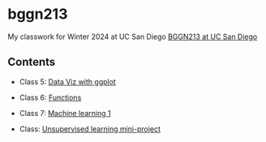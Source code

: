 # bggn213
My classwork for Winter 2024 at UC San Diego [BGGN213 at UC San Diego](https://bioboot.github.io/bggn213_W24/)

## Contents

- Class 5: [Data Viz with ggplot](https://github.com/AigerimKuanbay/bggn213/blob/main/class05/class05.pdf)

- Class 6: [Functions](https://github.com/AigerimKuanbay/bggn213/blob/main/class06/class06.pdf)

- Class 7: [Machine learning 1](https://github.com/AigerimKuanbay/bggn213/blob/main/class07/class07.pdf)

- Class: [Unsupervised learning mini-project]()
